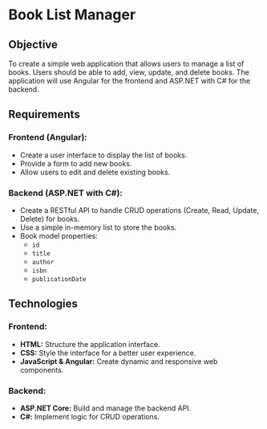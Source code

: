 # Book List Manager  

## Objective  
To create a simple web application that allows users to manage a list of books. Users should be able to add, view, update, and delete books. The application will use Angular for the frontend and ASP.NET with C# for the backend.  

## Requirements  

### Frontend (Angular):  
- Create a user interface to display the list of books.  
- Provide a form to add new books.  
- Allow users to edit and delete existing books.  

### Backend (ASP.NET with C#):  
- Create a RESTful API to handle CRUD operations (Create, Read, Update, Delete) for books.  
- Use a simple in-memory list to store the books.  
- Book model properties:  
  - `id`  
  - `title`  
  - `author`  
  - `isbn`  
  - `publicationDate`  

## Technologies  

### Frontend:  
- **HTML:** Structure the application interface.  
- **CSS:** Style the interface for a better user experience.  
- **JavaScript & Angular:** Create dynamic and responsive web components.  

### Backend:  
- **ASP.NET Core:** Build and manage the backend API.  
- **C#:** Implement logic for CRUD operations.  



